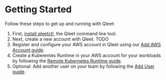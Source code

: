 # Getting Started

Follow these steps to get up and running with Qleet:

1. First, [install qleetctl](/guides/install-qleetctl), the Qleet command line tool.
1. Next, create a new account with Qleet.  TODO
1. Register and configure your AWS account in Qleet using our [Add AWS Account
   guide](/guides/add-aws-account).
1. Create a Kuberentes Runtime in your AWS account for your workloads by
   following the [Remote Kubernetes Runtime
   guide](/threeport/kubernetes-runtime/remote-kubernetes-runtime).
1. Optional: Add another user on your team by following the [Add User
   guide](/guides/add-user).

